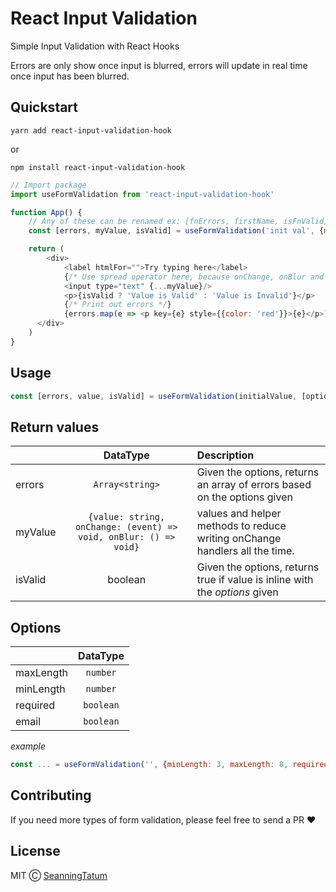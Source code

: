 # React Input Validation

Simple Input Validation with React Hooks

Errors are only show once input is blurred, errors will update 
in real time once input has been blurred.

## Quickstart

`yarn add react-input-validation-hook`

or

`npm install react-input-validation-hook`


```js
// Import package
import useFormValidation from 'react-input-validation-hook'

function App() {
    // Any of these can be renamed ex: [fnErrors, firstName, isFnValid] = ...
    const [errors, myValue, isValid] = useFormValidation('init val', {minLength: 6, maxLength: 8, required: true})

    return (
        <div>
            <label htmlFor="">Try typing here</label>
            {/* Use spread operator here, because onChange, onBlur and value is handled for you. */}
            <input type="text" {...myValue}/>
            <p>{isValid ? 'Value is Valid' : 'Value is Invalid'}</p>
            {/* Print out errors */}
            {errors.map(e => <p key={e} style={{color: 'red'}}>{e}</p>)}
      </div>
    )
}
```

## Usage

```js
const [errors, value, isValid] = useFormValidation(initialValue, [options])
```

## Return values

|               | DataType      | Description  |
| ------------- |:-------------:| :-----------------------------------|
| errors        |`Array<string>`| Given the options, returns an array of errors based on the options given |
| myValue       | `{value: string, onChange: (event) => void, onBlur: () => void}`       | values and helper methods to reduce writing onChange handlers all the time.     |
| isValid       | boolean       | Given the options, returns true if value is inline with the *options* given |

## Options

|               | DataType       |
| ------------- |:---------------:
| maxLength     | `number`       |
| minLength     | `number`       |
| required      | `boolean`      |
| email         | `boolean`      |

*example*

```js
const ... = useFormValidation('', {minLength: 3, maxLength: 8, required: true, email: true})
```

## Contributing

If you need more types of form validation, please feel free to send a PR ❤️

## License

MIT Ⓒ [SeanningTatum](https://github.com/SeanningTatum)

